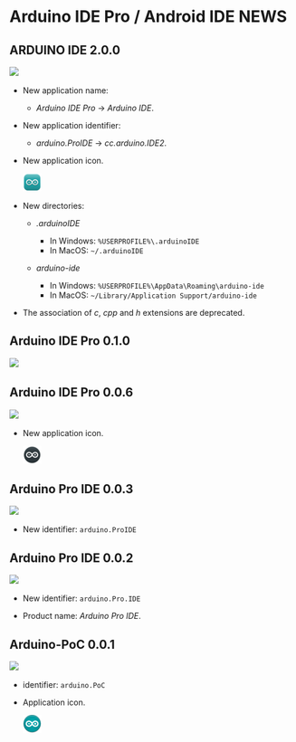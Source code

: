 # Arduino IDE Pro / Android IDE NEWS

## ARDUINO IDE 2.0.0
 ![](https://img.shields.io/badge/release_date-september_2022-informational)

- New application name:
  - *Arduino IDE Pro* -> *Arduino IDE*.

- New application identifier:
  - *arduino.ProIDE* -> *cc.arduino.IDE2*.

- New application icon.

  ![](IconFiles/AppIcon/2.0.0/appicon_32.png)

- New directories:
  - *.arduinoIDE*
    - In Windows: `%USERPROFILE%\.arduinoIDE`
    - In MacOS:   `~/.arduinoIDE`

  - *arduino-ide*
    - In Windows: `%USERPROFILE%\AppData\Roaming\arduino-ide`
    - In MacOS:   `~/Library/Application Support/arduino-ide`

- The association of *c*, *cpp* and *h* extensions are deprecated.

## Arduino IDE Pro 0.1.0
 ![](https://img.shields.io/badge/release_date-august_2020-informational)

## Arduino IDE Pro 0.0.6
 ![](https://img.shields.io/badge/release_date-may_2020-informational)


- New application icon.

  ![](IconFiles/AppIcon/0.0.6/appicon_32.png)

## Arduino Pro IDE 0.0.3
 ![](https://img.shields.io/badge/release_date-december_2019-informational)
- New identifier: `arduino.ProIDE`

## Arduino Pro IDE 0.0.2
 ![](https://img.shields.io/badge/release_date-october_2019-informational)
- New identifier: `arduino.Pro.IDE`

- Product name: *Arduino Pro IDE*.

## Arduino-PoC 0.0.1
 ![](https://img.shields.io/badge/release_date-october_2019-informational)

- identifier: `arduino.PoC`

- Application icon.

  ![](IconFiles/AppIcon/0.0.1/appicon_32.png)